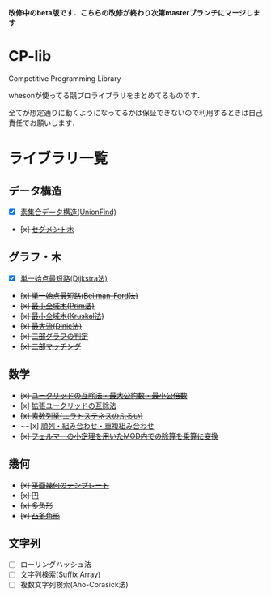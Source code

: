 **改修中のbeta版です．こちらの改修が終わり次第masterブランチにマージします**

# CP-lib
Competitive Programming Library

whesonが使ってる競プロライブラリをまとめてるものです．

全てが想定通りに動くようになってるかは保証できないので利用するときは自己責任でお願いします．

# ライブラリ一覧
## データ構造
- [x] [素集合データ構造(UnionFind)](/lib/DataStructure/union_find.cpp)
- ~~[x] [セグメント木](/lib/DataStructure/segment_tree.h)~~

## グラフ・木
- [x] [単一始点最短路(Dijkstra法)](/lib/Graph/dijkstra.cpp)
- ~~[x] [単一始点最短路(Bellman-Ford法)](/lib/Graph/bellman_ford.h)~~
- ~~[x] [最小全域木(Prim法)](/lib/Graph/prim.h)~~
- ~~[x] [最小全域木(Kruskal法)](/lib/Graph/kruskal.h)~~
- ~~[x] [最大流(Dinic法)](/lib/Graph/dinic.h)~~
- ~~[x] [二部グラフの判定](/lib/Graph/bipartite_graph.h)~~
- ~~[x] [二部マッチング](/lib/Graph/bipartite_matching.h)~~

## 数学
- ~~[x] [ユークリッドの互除法・最大公約数・最小公倍数](/lib/Math/euclidean.h)~~
- ~~[x] [拡張ユークリッドの互除法](/lib/Math/extended_gcd.h)~~
- ~~[x] [素数列挙(エラトステネスのふるい)](/lib/Math/sosuu.h)~~
- ~~[x] [順列・組み合わせ・重複組み合わせ](/lib/Math/countings.cpp)
- ~~[x] [フェルマーの小定理を用いたMOD内での除算を乗算に変換](/lib/Math/mod.h)~~

## 幾何
- ~~[x] [平面幾何のテンプレート](/lib/Geometry/Plane/template.h)~~
- ~~[x] [円](/lib/Geometry/Plane/circle.h)~~
- ~~[x] [多角形](/lib/Geometry/Plane/polygon.h)~~
- ~~[x] [凸多角形](/lib/Geometry/Plane/convex_polygon.h)~~

## 文字列
- [ ] ローリングハッシュ法
- [ ] 文字列検索(Suffix Array)
- [ ] 複数文字列検索(Aho-Corasick法)